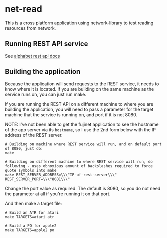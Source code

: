 # net-read

This is a cross platform application using network-library to test reading resources from network.

## Running REST API service

See [alphabet rest api docs](alphabet-rest-api/README.md)

## Building the application

Because the application will send requests to the REST service, it needs to know where it is located.
If you are building on the same machine as the service runs on, you can just run make.

If you are running the REST API on a different machine to where you are building the application, you will need to pass a parameter for the target machine that the service is running on, and port if it is not 8080.

NOTE: I've not been able to get the fujinet application to see the hostname of the app server via its `hostname`, so I use the 2nd form below with the IP address of the REST server.

```shell
# Building on machine where REST service will run, and on default port of 8080, just do:
make

# Building on different machine to where REST service will run, do following - uses obnoxious amount of backslashes required to force quote symbols into make
make REST_SERVER_ADDRESS=\\\"IP-of-rest-server\\\" REST_SERVER_PORT=\\\"8081\\\"
```

Change the port value as required. The default is 8080, so you do not need the parameter at all if you're running it on that port.

And then make a target file:

```shell
# Build an ATR for atari
make TARGETS=atari atr

# Build a PO for apple2
make TARGETS=apple2 po
```
